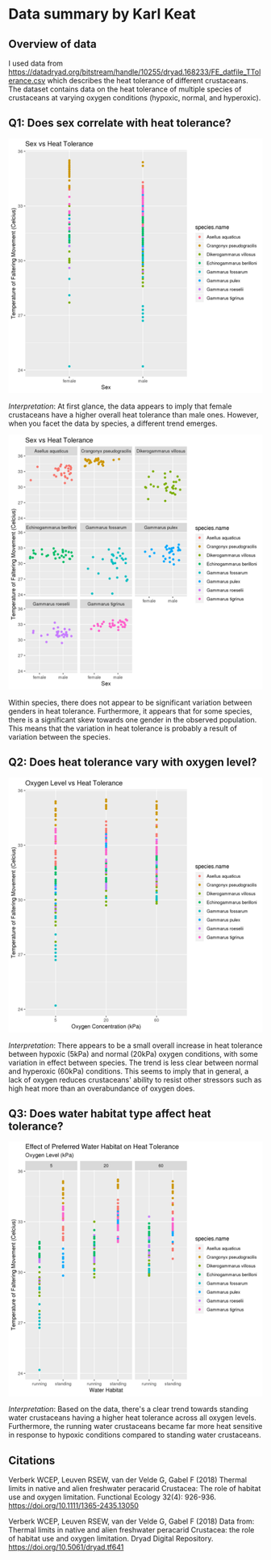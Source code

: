# Data summary by Karl Keat

## Overview of data
I used data from https://datadryad.org/bitstream/handle/10255/dryad.168233/FE_datfile_TTolerance.csv which describes the heat tolerance of different crustaceans. The dataset contains data on the heat tolerance of multiple species of crustaceans at varying oxygen conditions (hypoxic, normal, and hyperoxic).

## Q1: Does sex correlate with heat tolerance?

![](sex_v_heat.png)

*Interpretation*: At first glance, the data appears to imply that female crustaceans have a higher overall heat tolerance than male ones. However, when you facet the data by species, a different trend emerges.

![](sex_v_heat_facet.png)

Within species, there does not appear to be significant variation between genders in heat tolerance. Furthermore, it appears that for some species, there is a significant skew towards one gender in the observed population. This means that the variation in heat tolerance is probably a result of variation between the species.

## Q2: Does heat tolerance vary with oxygen level?

![](o2_v_heat.png)

*Interpretation*: There appears to be a small overall increase in heat tolerance between hypoxic (5kPa) and normal (20kPa) oxygen conditions, with some variation in effect between species. The trend is less clear between normal and hyperoxic (60kPa) conditions. This seems to imply that in general, a lack of oxygen reduces crustaceans' ability to resist other stressors such as high heat more than an overabundance of oxygen does.

## Q3: Does water habitat type affect heat tolerance?

![](habitat_v_heat.png)

*Interpretation*: Based on the data, there's a clear trend towards standing water crustaceans having a higher heat tolerance across all oxygen levels. Furthermore, the running water crustaceans became far more heat sensitive in response to hypoxic conditions compared to standing water crustaceans. 

## Citations

Verberk WCEP, Leuven RSEW, van der Velde G, Gabel F (2018) Thermal limits in native and alien freshwater peracarid Crustacea: The role of habitat use and oxygen limitation. Functional Ecology 32(4): 926-936. https://doi.org/10.1111/1365-2435.13050 

Verberk WCEP, Leuven RSEW, van der Velde G, Gabel F (2018) Data from: Thermal limits in native and alien freshwater peracarid Crustacea: the role of habitat use and oxygen limitation. Dryad Digital Repository. https://doi.org/10.5061/dryad.tf641 
